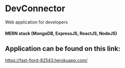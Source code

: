 # DevConnector
Web application for developers

#### MERN stack (MongoDB, ExpressJS, ReactJS, NodeJS)

## Application can be found on this link:

https://fast-fjord-82543.herokuapp.com/
